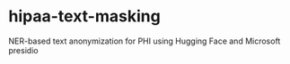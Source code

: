 # hipaa-text-masking
 NER-based text anonymization for PHI using Hugging Face and Microsoft presidio
